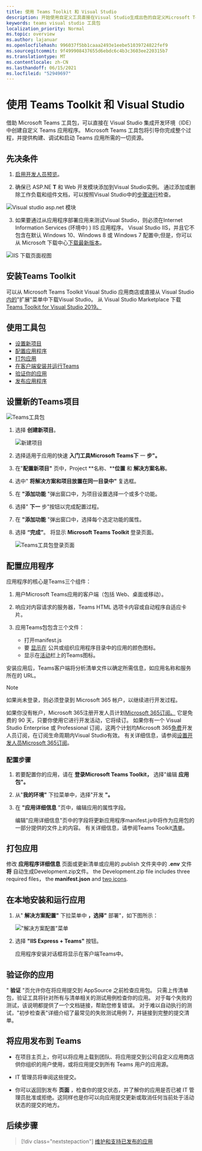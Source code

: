 ```yaml
---
title: 使用 Teams Toolkit 和 Visual Studio
description: 开始使用自定义工具直接在Visual Studio生成出色的自定义Microsoft Teams Toolkit
keywords: teams visual studio 工具包
localization_priority: Normal
ms.topic: overview
ms.author: lajanuar
ms.openlocfilehash: 996037f5bb1caaa2493e1eebe51039724822fef9
ms.sourcegitcommit: 9f499908437655d6ebdc6c4b3c3603ee220315b7
ms.translationtype: MT
ms.contentlocale: zh-CN
ms.lasthandoff: 06/15/2021
ms.locfileid: "52949697"
---
```

# <a name="build-apps-with-the-teams-toolkit-and-visual-studio"></a>使用 Teams Toolkit 和 Visual Studio

借助 Microsoft Teams 工具包，可以直接在 Visual Studio 集成开发环境（IDE）中创建自定义 Teams 应用程序。 Microsoft Teams 工具包将引导你完成整个过程，并提供构建、调试和启动 Teams 应用所需的一切资源。

## <a name="prerequisites"></a>先决条件

1. [启用开发人员预览](../resources/dev-preview/developer-preview-intro.md#enable-developer-preview)。

1. 确保已 ASP.NE **<span></span>T** 和 Web 开发模块添加到Visual Studio实例。 通过添加或删除工作负载和组件文档，可以按照Visual Studio中的[步骤进行](/visualstudio/install/modify-visual-studio?view=vs-2019&preserve-view=true)检查。

![Visual studio asp.net 模块](../assets/images/visual-studio-web-dev-module.png)

3. 如果要通过从应用程序部署应用来测试Visual Studio，则必须在Internet Information Services (环境中) ) IIS 应用程序。 Visual Studio IIS，并且它不包含在默认 Windows 10、Windows 8 或 Windows 7 配置中;但是，你可以从 Microsoft 下载中心[下载最新版本](https://www.microsoft.com/download/details.aspx?id=48264)。

![IIS 下载页面视图](../assets/images/iis.png)

## <a name="install-the-teams-toolkit"></a>安装Teams Toolkit

可以从 Microsoft Teams Toolkit Visual Studio 应用商店或直接从 Visual Studio[内的](https://marketplace.visualstudio.com/items?itemName=TeamsDevApp.vsteamstemplate)"扩展"菜单中下载Visual Studio。  从 Visual Studio Marketplace 下载[Teams Toolkit for Visual Studio 2019。](https://marketplace.visualstudio.com/items?itemName=msft-vsteamstoolkit.vsteamstoolkit)

## <a name="using-the-toolkit"></a>使用工具包

- [设置新项目](#set-up-a-new-teams-project)
- [配置应用程序](#configure-your-app)
- [打包应用](#package-your-app)
- [在客户端安装并运行Teams](#install-and-run-your-app-locally)
- [验证你的应用](#validate-your-app)
- [发布应用程序](#publish-your-app-to-teams)

## <a name="set-up-a-new-teams-project"></a>设置新的Teams项目

![Teams工具包](../assets/images/teamstoolkiticon.png)

1. 选择 **创建新项目**。

    ![新建项目](../assets/images/createnewproject.png)

1. 选择适用于应用的快速 **入门工具Microsoft Teams下** 一 **步"。**
1. 在"**配置新项目"** 页中，Project **名称、****位置** 和 **解决方案名称**。
1. 选中" **将解决方案和项目放置在同一目录中"** 复选框。
1. 在 **"添加功能** "弹出窗口中，为项目设置选择一个或多个功能。
1. 选择" **下一** 步"按钮以完成配置过程。
1. 在 **"添加功能** "弹出窗口中，选择每个选定功能的属性。
1. 选择 **“完成”**。 将显示 **Microsoft Teams Toolkit** 登录页面。

    ![Teams工具包登录页面](../assets/images/Teamstoolkitpage.png)

## <a name="configure-your-app"></a>配置应用程序

应用程序的核心是Teams三个组件：

  1. 用户Microsoft Teams应用的客户端（包括 Web、桌面或移动）。
  1. 响应对内容请求的服务器，Teams HTML 选项卡内容或自动程序自适应卡片。
  1. 应用Teams包包含三个文件：

      - 打开manifest.js
      - 要 [显示在](../resources/schema/manifest-schema.md#icons) 公共或组织应用程序目录中的应用的颜色图标。
      - 显示在[活动](../resources/schema/manifest-schema.md#icons)栏上的Teams图标。

安装应用后，Teams客户端将分析清单文件以确定所需信息，如应用名称和服务所在的 URL。

> [!NOTE]
>如果尚未登录，则必须登录到 Microsoft 365 帐户，以继续进行开发过程。
>
> 如果你没有帐户，Microsoft 365注册开发人员计划[Microsoft 365订阅。](https://developer.microsoft.com/microsoft-365/dev-program) 它是免费的 90 天，只要你使用它进行开发活动，它将续订。 如果你有一个 Visual Studio Enterprise 或 Professional 订阅，这两个计划均Microsoft 365[免费](https://aka.ms/MyVisualStudioBenefits)开发人员订阅，在订阅生命周期内Visual Studio有效。 有关详细信息，请参阅[设置开发人员Microsoft 365订阅](/office/developer-program/office-365-developer-program-get-started)。

### <a name="configuration-steps"></a>配置步骤

1. 若要配置你的应用，请在 **登录Microsoft Teams Toolkit，** 选择"编辑 **应用包"。**
1. 从"**我的环境"** 下拉菜单中，选择"开发 **"。**
1. 在 **"应用详细信息** "页中，编辑应用的属性字段。
    
    编辑"应用详细信息"页中的字段将更新应用程序manifest.js中将作为应用包的一部分提供的文件上的内容。 有关详细信息，请参阅Teams Toolkit[清单](https://aka.ms/teams-toolkit-manifest)。

## <a name="package-your-app"></a>打包应用

修改 **应用程序详细信息** 页面或更新清单或应用的.publish 文件夹中的 **.env** 文件 **将** 自动生成Development.zip文件。 the Development.zip file includes three required files， the **manifest.json** and [two icons](../concepts/build-and-test/apps-package.md#app-icons).

## <a name="install-and-run-your-app-locally"></a>在本地安装和运行应用

1. 从" **解决方案配置"** 下拉菜单中 **，选择"** 部署"，如下图所示：

    !["解决方案配置"菜单](../assets/images/solution-configurations.png)

1. 选择 **"IIS Express + Teams"** 按钮。

    应用程序安装对话框将显示在客户端Teams中。

## <a name="validate-your-app"></a>验证你的应用

" **验证** "页允许你在将应用提交到 AppSource 之前检查应用包。 只需上传清单包，验证工具将针对所有与清单相关的测试用例检查你的应用。 对于每个失败的测试，该说明都提供了一个文档链接，帮助您修复错误。 对于难以自动执行的测试，"初步检查表"详细介绍了最常见的失败测试用例 7，并链接到完整的提交清单。

## <a name="publish-your-app-to-teams"></a>将应用发布到 Teams

* 在项目主页上，你可以将应用上载到团队、将应用提交到公司自定义应用商店供你组织的用户使用，或将应用提交到所有 Teams 用户的应用源。

* IT 管理员将审阅这些提交。

* 你可以返回到发布 **页面** ，检查你的提交状态，并了解你的应用是否已被 IT 管理员批准或拒绝。这同样也是你可以向应用提交更新或取消任何当前处于活动状态的提交的地方。

## <a name="next-step"></a>后续步骤

> [!div class="nextstepaction"]
> [维护和支持已发布的应用](../concepts/deploy-and-publish/appsource/post-publish/overview.md)
>
